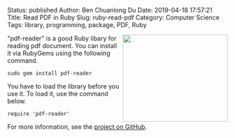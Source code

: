 Status: published
Author: Ben Chuanlong Du
Date: 2019-04-18 17:57:21
Title: Read PDF in Ruby
Slug: ruby-read-pdf
Category: Computer Science
Tags: library, programming, package, PDF, Ruby

<img src="http://dclong.github.io/media/ruby/ruby.png" height="200" width="240" align="right"/>

"pdf-reader" is a good Ruby libary for reading pdf document. 
You can install it via RubyGems using the following command.

    sudo gem install pdf-reader

You have to load the library before you use it. 
To load it, use the command below. 

    require 'pdf-reader'

For more information, see the [project on GitHub](https://github.com/yob/pdf-reader).


